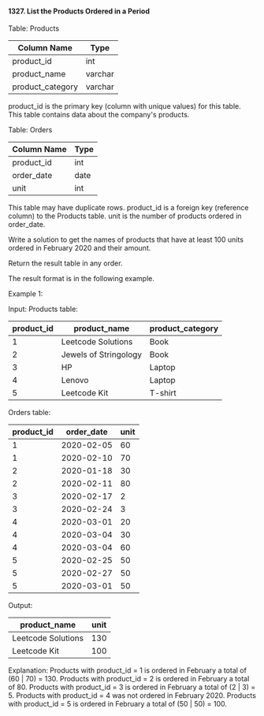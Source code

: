 #### 1327. List the Products Ordered in a Period


Table: Products


| Column Name      | Type    |
|------------------|---------|
| product_id       | int     |
| product_name     | varchar |
| product_category | varchar |


product_id is the primary key (column with unique values) for this table.
This table contains data about the company's products.

 

Table: Orders

| Column Name   | Type    |
|---------------|---------|
| product_id    | int     |
| order_date    | date    |
| unit          | int     |

This table may have duplicate rows.
product_id is a foreign key (reference column) to the Products table.
unit is the number of products ordered in order_date.

 

Write a solution to get the names of products that have at least 100 units ordered in February 2020 and their amount.

Return the result table in any order.

The result format is in the following example.

 

Example 1:

Input: 
Products table:

| product_id  | product_name          | product_category |
|-------------|-----------------------|------------------|
| 1           | Leetcode Solutions    | Book             |
| 2           | Jewels of Stringology | Book             |
| 3           | HP                    | Laptop           |
| 4           | Lenovo                | Laptop           |
| 5           | Leetcode Kit          | T-shirt          |

Orders table:

| product_id   | order_date   | unit     |
|--------------|--------------|----------|
| 1            | 2020-02-05   | 60       |
| 1            | 2020-02-10   | 70       |
| 2            | 2020-01-18   | 30       |
| 2            | 2020-02-11   | 80       |
| 3            | 2020-02-17   | 2        |
| 3            | 2020-02-24   | 3        |
| 4            | 2020-03-01   | 20       |
| 4            | 2020-03-04   | 30       |
| 4            | 2020-03-04   | 60       |
| 5            | 2020-02-25   | 50       |
| 5            | 2020-02-27   | 50       |
| 5            | 2020-03-01   | 50       |

Output: 

| product_name       | unit    |
|--------------------|---------|
| Leetcode Solutions | 130     |
| Leetcode Kit       | 100     |


Explanation: 
Products with product_id = 1 is ordered in February a total of (60 | 70) = 130.
Products with product_id = 2 is ordered in February a total of 80.
Products with product_id = 3 is ordered in February a total of (2 | 3) = 5.
Products with product_id = 4 was not ordered in February 2020.
Products with product_id = 5 is ordered in February a total of (50 | 50) = 100.

